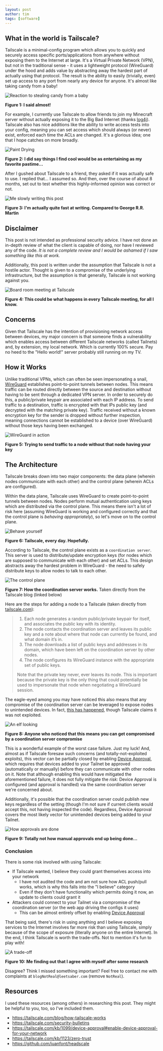 ```yaml
---
layout: post
author: tim
tags: [software]
---
```


## What in the world is Tailscale?
Tailscale is a minimal-config program which allows you to quickly and securely access specific ports/applications from anywhere without exposing them to the Internet at large. It's a Virtual Private Network (VPN), but not in the traditional sense - it uses a lightweight protocol (WireGuard) under the hood and adds value by abstracting away the hardest part of actually using that protocol. The result is the ability to easily (trivially, even) set up access to any port from nearly any device for anyone. It's almost like taking candy from a baby!

![Reaction to stealing candy from a baby](../assets/images/tailscale/awkward-shocked.gif)

**Figure 1: I said almost!**

For example, I currently use Tailscale to allow friends to join my Minecraft server without actually exposing it to the Big Bad Internet (thanks [log4j](https://builtin.com/cybersecurity/log4j-vulerability-explained)).  Tailscale also has nice additions like the ability to write access tests into your config, meaning you can set access which should always (or never) exist, enforced each time the ACLs are changed. It's a glorious idea; one that I hope catches on more broadly.

![Paint Drying](../assets/images/paint_dry.png)

**Figure 2: I did say things I find cool would be as entertaining as my favorite pastime...**

After I gushed about Tailscale to a friend, they asked if it was actually safe to use. I replied that... I assumed so. And then, over the course of about 8 months, set out to test whether this highly-informed opinion was correct or not.

![Me slowly writing this post](../assets/images/tailscale/slow.gif)

**Figure 3: I'm actually quite fast at writing. Compared to George R.R. Martin**

## Disclaimer
This post is not intended as professional security advice. I have not done an in-depth review of what the client is capable of doing, nor have I reviewed any of the code. _It is not a complete review and I would be ashamed if I saw something like this at work._

Additionally, this post is written under the assumption that Tailscale is not a hostile actor. Thought is given to a compromise of the underlying infrastructure, but the assumption is that generally, Tailscale is not working against you.

![Board room meeting at Tailscale](../assets/images/tailscale/evil-spongebob.gif)

**Figure 4: This could be what happens in every Tailscale meeting, for all I know.**

## Concerns
Given that Tailscale has the intention of provisioning network access between devices, my major concern is that someone finds a vulnerability which enables access between different Tailscale networks (called Tailnets) and, by extension, my local network. Which is currently 100% secure. Pay no heed to the "Hello world!" server probably still running on my TV.

## How it Works
Unlike traditional VPNs, which can often be seen impersonating a snail, [WireGuard](https://www.wireguard.com) establishes point-to-point tunnels between nodes. This means traffic can be routed directly between the source and destination without having to be sent through a dedicated VPN server. In order to securely do this, a public/private keypair are associated with each IP address. To send traffic to a destination, traffic is encrypted with that IPs public key (and decrypted with the matching private key). Traffic received without a known encryption key for the sender is dropped without further inspection, meaning connections cannot be established to a device (over WireGuard) without those keys having been exchanged.

![WireGuard in action](../assets/images/tailscale/smash-wall.gif)

**Figure 5: Trying to send traffic to a node without that node having your key**

## The Architecture
Tailscale breaks down into two major components: the data plane (wherein nodes communicate with each other) and the control plane (wherein ACLs are configured).  

Within the data plane, Tailscale uses WireGuard to create point-to-point tunnels between nodes. Nodes perform mutual authentication using keys which are distributed via the control plane. This means there isn't a lot of risk here (assuming WireGuard is working and configured correctly and that the control plane is _behaving appropriately_), so let's move on to the control plane.

![Behave yourself](../assets/images/tailscale/behave.gif)

**Figure 6: Tailscale, every day. Hopefully.** 

According to Tailscale, the control plane exists as a `coordination server`. This server is used to distribute/update encryption keys (for nodes which are supposed to communicate with each other) and set ACLs. This design abstracts away the hardest problem in WireGuard - the need to safely distribute keys to allow nodes to talk to each other.

![The control plane](../assets/images/tailscale/tailscale.svg)

**Figure 7: How the coordination server works.** Taken directly from the Tailscale blog (linked below)

Here are the steps for adding a node to a Tailscale (taken directly from [tailscale.com](https://tailscale.com/blog/how-tailscale-works#the-control-plane-key-exchange-and-coordination)):
> 1. Each node generates a random public/private keypair for itself, and associates the public key with its identity.
> 2. The node contacts the coordination server and leaves its public key and a note about where that node can currently be found, and what domain it’s in.
> 3. The node downloads a list of public keys and addresses in its domain, which have been left on the coordination server by other nodes.
> 4. The node configures its WireGuard instance with the appropriate set of public keys.
> 
> Note that the private key never, ever leaves its node. This is important because the private key is the only thing that could potentially be used to impersonate that node when negotiating a WireGuard session.

The eagle-eyed among you may have noticed this also means that any compromise of the coordination server can be leveraged to expose nodes to unintended devices. In fact, [this has happened](https://tailscale.com/security-bulletins#ts-2023-001), though Tailscale claims it was not exploited.

![An elf looking](../assets/images/tailscale/eagle_eyed.gif)

**Figure 8: Anyone who noticed that this means you can get compromised by a coordination server compromise**

This is a wonderful example of the worst case failure. Just my luck!  And, almost as if Tailscale foresaw such concerns (and totally-not-exploited exploits), this vector can be partially closed by enabling [Device Approval](https://tailscale.com/kb/1099/device-approval#enable-device-approval-for-your-network), which requires that devices added to your Tailnet be approved (automatically or manually) before they can communicate with other nodes on it. Note that although enabling this would have mitigated the aforementioned failure, it does not fully mitigate the _risk_: Device Approval is configured (and approval is handled) via the same coordination server we're concerned about. 

Additionally, it's possible that the coordination server could publish new keys regardless of the setting (though I'm not sure if current clients would accept this, not having inspected the code). Regardless, Device Approval covers the most likely vector for unintended devices being added to your Tailnet.

![How approvals are done](../assets/images/tailscale/approved.gif)

**Figure 9: Totally not how manual approvals end up being done...**

### Conclusion
There is some risk involved with using Tailscale:
- If Tailscale wanted, I believe they could grant themselves access into your network
    - I have not audited the code and am not sure how ACL push/pull works, which is why this falls into the "I believe" category
    - Even if they don't have functionality which permits doing it now, an update to clients could grant it
- Attackers could connect to your Tailnet via a compromise of the coordination server (or the web app driving the configs it uses)
    - This can be almost entirely offset by enabling [Device Approval](https://tailscale.com/kb/1099/device-approval#enable-device-approval-for-your-network)

That being said, there's risk in using anything and I believe exposing services to the Internet involves far more risk than using Tailscale, simply because of the scope of exposure (literally anyone on the entire Internet). In the end, I think Tailscale is worth the trade-offs. Not to mention it's fun to play with!

![A trade-off](../assets/images/tailscale/itworkedout.gif)

**Figure 10: Me finding out that I agree with myself after some research**

Disagree? Think I missed something important? Feel free to contact me with complaints at `blogNotReal@leetsaber.com` (remove `NotReal`).

## Resources
I used these resources (among others) in researching this post. They might be helpful to you, too, so I've included them.
- https://tailscale.com/blog/how-tailscale-works
- https://tailscale.com/security-bulletins
- https://tailscale.com/kb/1099/device-approval#enable-device-approval-for-your-network
- https://tailscale.com/kb/1123/zero-trust
- https://github.com/juanfont/headscale